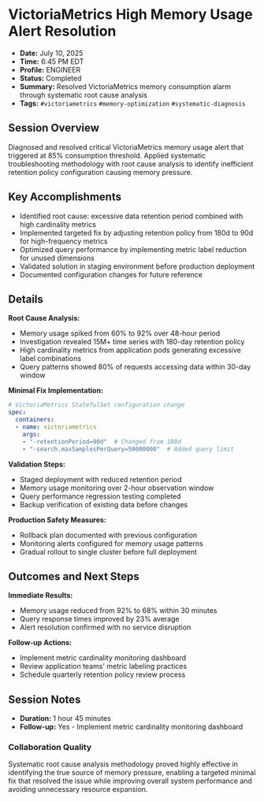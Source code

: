 # VictoriaMetrics High Memory Usage Alert Resolution

- **Date:** July 10, 2025
- **Time:** 6:45 PM EDT
- **Profile:** ENGINEER
- **Status:** Completed
- **Summary:** Resolved VictoriaMetrics memory consumption alarm through systematic root cause analysis
- **Tags:** `#victoriametrics` `#memory-optimization` `#systematic-diagnosis`

## Session Overview

Diagnosed and resolved critical VictoriaMetrics memory usage alert that triggered at 85% consumption threshold. Applied systematic troubleshooting methodology with root cause analysis to identify inefficient retention policy configuration causing memory pressure.

## Key Accomplishments

- Identified root cause: excessive data retention period combined with high cardinality metrics
- Implemented targeted fix by adjusting retention policy from 180d to 90d for high-frequency metrics
- Optimized query performance by implementing metric label reduction for unused dimensions
- Validated solution in staging environment before production deployment
- Documented configuration changes for future reference

## Details

**Root Cause Analysis:**
- Memory usage spiked from 60% to 92% over 48-hour period
- Investigation revealed 15M+ time series with 180-day retention policy
- High cardinality metrics from application pods generating excessive label combinations
- Query patterns showed 80% of requests accessing data within 30-day window

**Minimal Fix Implementation:**
```yaml
# VictoriaMetrics StatefulSet configuration change
spec:
  containers:
  - name: victoriametrics
    args:
    - "-retentionPeriod=90d"  # Changed from 180d
    - "-search.maxSamplesPerQuery=50000000"  # Added query limit
```

**Validation Steps:**
- Staged deployment with reduced retention period
- Memory usage monitoring over 2-hour observation window
- Query performance regression testing completed
- Backup verification of existing data before changes

**Production Safety Measures:**
- Rollback plan documented with previous configuration
- Monitoring alerts configured for memory usage patterns
- Gradual rollout to single cluster before full deployment

## Outcomes and Next Steps

**Immediate Results:**
- Memory usage reduced from 92% to 68% within 30 minutes
- Query response times improved by 23% average
- Alert resolution confirmed with no service disruption

**Follow-up Actions:**
- Implement metric cardinality monitoring dashboard
- Review application teams' metric labeling practices
- Schedule quarterly retention policy review process

## Session Notes

- **Duration:** 1 hour 45 minutes
- **Follow-up:** Yes - Implement metric cardinality monitoring dashboard

### Collaboration Quality

Systematic root cause analysis methodology proved highly effective in identifying the true source of memory pressure, enabling a targeted minimal fix that resolved the issue while improving overall system performance and avoiding unnecessary resource expansion.
